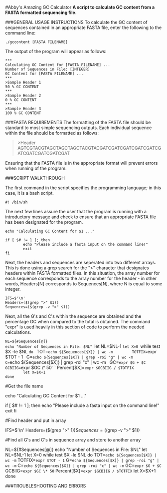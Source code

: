 #Abby's Amazing GC Calculator
**A script to calculate GC content from a FASTA formatted sequencing file.**

###GENERAL USAGE INSTRUCTIONS
To calculate the GC content of sequences contained in an appropriate FASTA file, enter the following to the command line: <p>
  `./gccontent [FASTA FILENAME]` <p>
The output of the program will appear as follows: <p>
  `***` <br>
  `Calculating GC Content for [FASTA FILENAME] ...` <br>
  `Number of Sequences in File: [INTEGER]`<br>
  `GC Content for [FASTA FILENAME] ...`  <br>
  `***` <br>
  `>Sample Header 1`<br>
  `50 % GC CONTENT`<br>
  `***` <br>
  `>Sample Header 2`<br>
  `0 % GC CONTENT`<br>
  `***` <br>
  `>Sample Header 3`<br>
  `100 % GC CONTENT`<br>

###FASTA REQUIREMENTS
The formatting of the FASTA file should be standard to most simple sequencing outputs. Each individual sequence within the file should be formatted as follows: <p>
> \>Header <br>
> AGTCGTACGTAGCTAGCTAGCTACGTACGATCGATCGATCGATCGATCGATCGATCGATCGATCGAT <p>

Ensuring that the FASTA file is in the appropriate format will prevent errors when running of the program.

###SCRIPT WALKTHROUGH

The first command in the script specifies the programming language; in this case, it is a bash script. <p>
`#! /bin/sh` <p>

The next few lines assure the user that the program is running with a introductory message and check to ensure that an appropriate FASTA file has been designated for the program. <p> 

`echo "Calculating GC Content for $1 ..."`<br>

`if [ $# != 1 ]; then`<br>
`        echo "Please include a fasta input on the command line!"`<br>
`        exit`<br>
`fi`<p>

Next, the headers and sequences are seperated into two different arrays. This is done using a grep search for the ">" character that designates headers within FASTA formatted files. In this situation, the array number for each sequence corresponds to the array number for the header - in other words, Headers[N] corresponds to Sequences[N], where N is equal to some integer. <p>
`IFS=$'\n'`<br>
`Headers=($(grep ">" $1))`<br>
`Sequences=($(grep -v ">" $1))`<p>

Next, all the G's and C's within the sequence are obtained and the percentage GC when compared to the total is obtained. The command "expr" is used heavily in this section of code to perform the needed calculations. <p>

`NL=${#Sequences[@]}`<br>
`echo "Number of Sequences in File: $NL"
`let NL=$NL-1
`let X=0
`while test $X -le $NL
`do
`        TOT=`echo ${Sequences[$X]} | wc -m`
`        TOTFIX=`expr $TOT - 1`
`        G=`echo ${Sequences[$X]} | grep -roi "g" | wc -m`
`        C=`echo ${Sequences[$X]} | grep -roi "c" | wc -m`
`        GC=`expr $G + $C`
`        GCBIIG=`expr $GC \* 50`
`        Percent[$X]=`expr $GCBIIG / $TOTFIX`  
`        let X=$X+1` <br>
`done` <p>

#Get the file name

echo "Calculating GC Content for $1 ..."

if [ $# != 1 ]; then
        echo "Please include a fasta input on the command line!"
        exit
fi


#Find header and put in array

IFS=$'\n'
Headers=($(grep ">" $1))
Sequences=($(grep -v ">" $1))

#Find all G's and C's in sequence array and store to another array

NL=${#Sequences[@]}
echo "Number of Sequences in File: $NL"
let NL=$NL-1
let X=0
while test $X -le $NL
do
        TOT=`echo ${Sequences[$X]} | wc -m`
        TOTFIX=`expr $TOT - 1`
        G=`echo ${Sequences[$X]} | grep -roi "g" | wc -m`
        C=`echo ${Sequences[$X]} | grep -roi "c" | wc -m`
        GC=`expr $G + $C`
        GCBIIG=`expr $GC \* 50`
        Percent[$X]=`expr $GCBIIG / $TOTFIX`
        let X=$X+1
done


###TROUBLESHOOTING AND ERRORS

